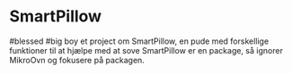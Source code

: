 # SmartPillow
#blessed #big boy
et project om SmartPillow, en pude med forskellige funktioner til at hjælpe med at sove
SmartPillow er en package, så ignorer MikroOvn og fokusere på packagen.
